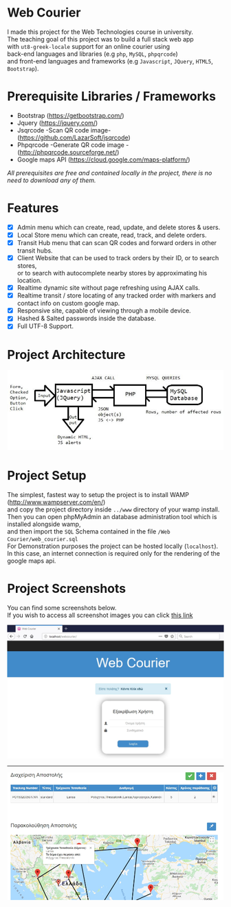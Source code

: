 # Web Courier

I made this project for the Web Technologies course in university.  
The teaching goal of this project was to build a full stack web app  
with `ut8-greek-locale` support for an online courier using  
back-end languages and libraries (e.g `php`, `MySQL`, `phpqrcode`)  
and front-end languages and frameworks (e.g `Javascript`, `JQuery`, `HTML5`, `Bootstrap`).

# Prerequisite Libraries / Frameworks

* Bootstrap (https://getbootstrap.com/)
* Jquery (https://jquery.com/)
* Jsqrcode -Scan QR code image- (https://github.com/LazarSoft/jsqrcode)
* Phpqrcode -Generate QR code image - (http://phpqrcode.sourceforge.net/)
* Google maps API (https://cloud.google.com/maps-platform/)

*All prerequisites are free and contained locally in the project, there is no need to download any of them.*

# Features

- [x] Admin menu which can create, read, update, and delete stores & users.
- [x] Local Store menu which can create, read, track, and delete orders.
- [x] Transit Hub menu that can scan QR codes and forward orders in other transit hubs.
- [x] Client Website that can be used to track orders by their ID, or to search stores,   
      or to search with autocomplete nearby stores by approximating his location.
- [x] Realtime dynamic site without page refreshing using AJAX calls.
- [x] Realtime transit / store locating of any tracked order with markers and contact info on custom google map.
- [x] Responsive site, capable of viewing through a mobile device.
- [x] Hashed & Salted passwords inside the database.
- [x] Full UTF-8 Support.

# Project Architecture
![Project Architecture](https://github.com/NC0DER/AcademicProjects/blob/master/Web%20Courier/screenshots/model.jpg)

# Project Setup

The simplest, fastest way to setup the project is to install WAMP (http://www.wampserver.com/en/)  
and copy the project directory inside `../www` directory of your wamp install.  
Then you can open phpMyAdmin an database administration tool which is installed alongside wamp,  
and then import the `SQL` Schema contained in the file `/Web Courier/web_courier.sql`  
For Demonstration purposes the project can be hosted locally (`localhost`).  
In this case, an internet connection is required only for the rendering of the google maps api.

# Project Screenshots

You can find some screenshots below.  
If you wish to access all screenshot images you can click [this link](https://github.com/NC0DER/AcademicProjects/tree/master/Web%20Courier/screenshots)


![Screenshot1](https://github.com/NC0DER/AcademicProjects/blob/master/Web%20Courier/screenshots/login.jpg)  
____
![Screenshot2](https://github.com/NC0DER/AcademicProjects/blob/master/Web%20Courier/screenshots/tracked_order.jpg)  
